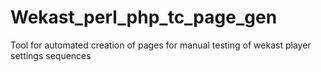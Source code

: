 Wekast_perl_php_tc_page_gen
===========================

Tool for automated creation of pages for manual testing of wekast player settings sequences
